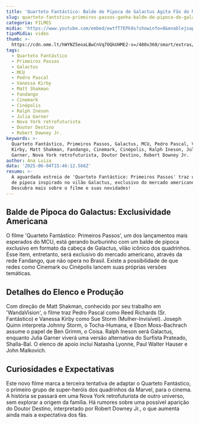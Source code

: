 ```yaml
---
title: 'Quarteto Fantástico: Balde de Pipoca de Galactus Agita Fãs do MCU'
slug: quarteto-fantstico-primeiros-passos-ganha-balde-de-pipoca-do-galactus
categoria: FILMES
midia: 'https://www.youtube.com/embed/ewtfT7EPk9s?showinfo=0&enablejsapi=1'
tipoMidia: video
thumb: >-
  https://cdn.ome.lt/hWYNZ5eoaLBwCnVq7OQkUHME2-s=/480x360/smart/extras/conteudos/omelete_THUMB_-_2025-06-04T114113.120.png
tags:
  - Quarteto Fantástico
  - Primeiros Passos
  - Galactus
  - MCU
  - Pedro Pascal
  - Vanessa Kirby
  - Matt Shakman
  - Fandango
  - Cinemark
  - Cinépolis
  - Ralph Ineson
  - Julia Garner
  - Nova York retrofuturista
  - Doutor Destino
  - Robert Downey Jr.
keywords: >-
  Quarteto Fantástico, Primeiros Passos, Galactus, MCU, Pedro Pascal, Vanessa
  Kirby, Matt Shakman, Fandango, Cinemark, Cinépolis, Ralph Ineson, Julia
  Garner, Nova York retrofuturista, Doutor Destino, Robert Downey Jr.
author: Ana Luiza
data: '2025-06-04T15:46:12.566Z'
resumo: >-
  A aguardada estreia de 'Quarteto Fantástico: Primeiros Passos' traz um balde
  de pipoca inspirado no vilão Galactus, exclusivo do mercado americano.
  Descubra mais sobre o filme e suas novidades!
---
```


## Balde de Pipoca do Galactus: Exclusividade Americana

<blockquote class="twitter-tweet"><a href="https://twitter.com/user/status/1930264982920351758"></a></blockquote>

O filme 'Quarteto Fantástico: Primeiros Passos', um dos lançamentos mais esperados do MCU, está gerando burburinho com um balde de pipoca exclusivo em formato da cabeça de Galactus, vilão icônico dos quadrinhos. Esse item, entretanto, será exclusivo do mercado americano, através da rede Fandango, que não opera no Brasil. Existe a possibilidade de que redes como Cinemark ou Cinépolis lancem suas próprias versões temáticas.

## Detalhes do Elenco e Produção

Com direção de Matt Shakman, conhecido por seu trabalho em 'WandaVision', o filme traz Pedro Pascal como Reed Richards (Sr. Fantástico) e Vanessa Kirby como Sue Storm (Mulher-Invisível). Joseph Quinn interpreta Johnny Storm, o Tocha-Humana, e Ebon Moss-Bachrach assume o papel de Ben Grimm, o Coisa. Ralph Ineson será Galactus, enquanto Julia Garner viverá uma versão alternativa do Surfista Prateado, Shalla-Bal. O elenco de apoio inclui Natasha Lyonne, Paul Walter Hauser e John Malkovich.

## Curiosidades e Expectativas

Este novo filme marca a terceira tentativa de adaptar o Quarteto Fantástico, o primeiro grupo de super-heróis dos quadrinhos da Marvel, para o cinema. A história se passará em uma Nova York retrofuturista de outro universo, sem explorar a origem da família. Há rumores sobre uma possível aparição do Doutor Destino, interpretado por Robert Downey Jr., o que aumenta ainda mais a expectativa dos fãs.
